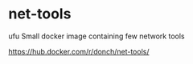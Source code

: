 # net-tools
ufu
Small docker image containing few network tools

https://hub.docker.com/r/donch/net-tools/


